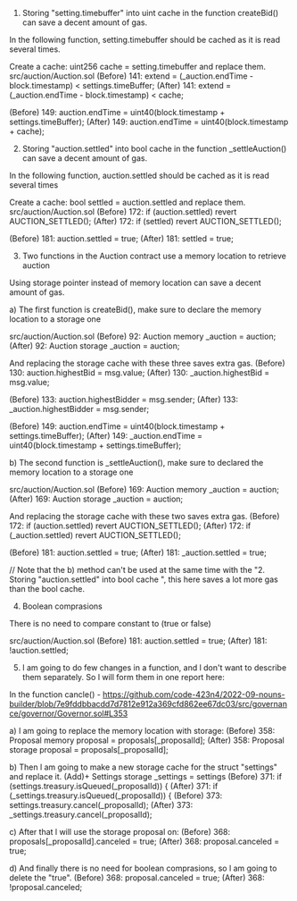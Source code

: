 1. Storing "setting.timebuffer" into uint cache in the function createBid() can save a decent amount of gas.

In the following function, setting.timebuffer should be cached as it is read several times.

Create a cache: uint256 cache = setting.timebuffer and replace them.
src/auction/Auction.sol
(Before) 141: extend = (_auction.endTime - block.timestamp) < settings.timeBuffer;
(After) 141: extend = (_auction.endTime - block.timestamp) < cache;

(Before) 149: auction.endTime = uint40(block.timestamp + settings.timeBuffer);
(After) 149: auction.endTime = uint40(block.timestamp + cache);

2. Storing "auction.settled" into bool cache in the function _settleAuction() can save a decent amount of gas.

In the following function, auction.settled should be cached as it is read several times

Create a cache: bool settled = auction.settled and replace them.
src/auction/Auction.sol
(Before) 172: if (auction.settled) revert AUCTION_SETTLED();
(After) 172: if (settled) revert AUCTION_SETTLED();

(Before) 181: auction.settled = true;
(After) 181: settled = true;

3. Two functions in the Auction contract use a memory location to retrieve auction

Using storage pointer instead of memory location can save a decent amount of gas.

a) The first function is createBid(), make sure to declare the memory location to a storage one

src/auction/Auction.sol
(Before) 92: Auction memory _auction = auction;
(After) 92:  Auction storage _auction = auction;

And replacing the storage cache with these three saves extra gas.
(Before) 130: auction.highestBid = msg.value;
(After) 130: _auction.highestBid = msg.value;

(Before) 133: auction.highestBidder = msg.sender;
(After) 133: _auction.highestBidder = msg.sender;

(Before) 149: auction.endTime = uint40(block.timestamp + settings.timeBuffer);
(After) 149: _auction.endTime = uint40(block.timestamp + settings.timeBuffer);

b) The second function is _settleAuction(), make sure to declared the memory location to a storage one

src/auction/Auction.sol
(Before) 169: Auction memory _auction = auction;
(After) 169: Auction storage _auction = auction;

And replacing the storage cache with these two saves extra gas.
(Before) 172: if (auction.settled) revert AUCTION_SETTLED();
(After) 172: if (_auction.settled) revert AUCTION_SETTLED();

(Before) 181: auction.settled = true;
(After) 181: _auction.settled = true;

// Note that the b) method can't be used at the same time with the "2. Storing "auction.settled" into bool cache ", this here saves a lot more gas than the bool cache. 

4. Boolean comprasions

There is no need to compare constant to (true or false)

src/auction/Auction.sol
(Before) 181: auction.settled = true;
(After) 181: !auction.settled;

5. l am going to do few changes in a function, and l don't want to describe them separately. So l will form them in one report here:

In the function cancle() - https://github.com/code-423n4/2022-09-nouns-builder/blob/7e9fddbbacdd7d7812e912a369cfd862ee67dc03/src/governance/governor/Governor.sol#L353

a) l am going to replace the memory location with storage:
(Before) 358: Proposal memory proposal = proposals[_proposalId];
(After) 358: Proposal storage proposal = proposals[_proposalId];

b) Then l am going to make a new storage cache for the struct "settings" and replace it.
(Add)+ Settings storage _settings = settings
(Before) 371: if (settings.treasury.isQueued(_proposalId)) {
(After) 371: if (_settings.treasury.isQueued(_proposalId)) {
(Before) 373: settings.treasury.cancel(_proposalId);
(After) 373: _settings.treasury.cancel(_proposalId);

c) After that l will use the storage proposal on: 
(Before) 368: proposals[_proposalId].canceled = true;
(After) 368: proposal.canceled = true;

d) And finally there is no need for boolean comprasions, so l am going to delete the "true".
(Before) 368: proposal.canceled = true;
(After) 368: !proposal.canceled;